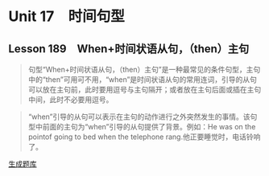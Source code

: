 ﻿ # Unit 17　时间句型
 ## Lesson 189　When+时间状语从句，（then）主句
 
> 句型“When+时间状语从句，（then）主句”是一种最常见的条件句型，主句中的“then”可用可不用，“when”是时间状语从句的常用连词，引导的从句可以放在主句前，此时要用逗号与主句隔开；或者放在主句后面或插在主句中间，此时不必要用逗号。

> “when”引导的从句可以表示在主句的动作进行之外突然发生的事情。该句型中前面的主句为“when”引导的从句提供了背景。例如：He was on the pointof going to bed when the telephone rang.他正要睡觉时，电话铃响了。


 [生成题库](./question/f189.json)